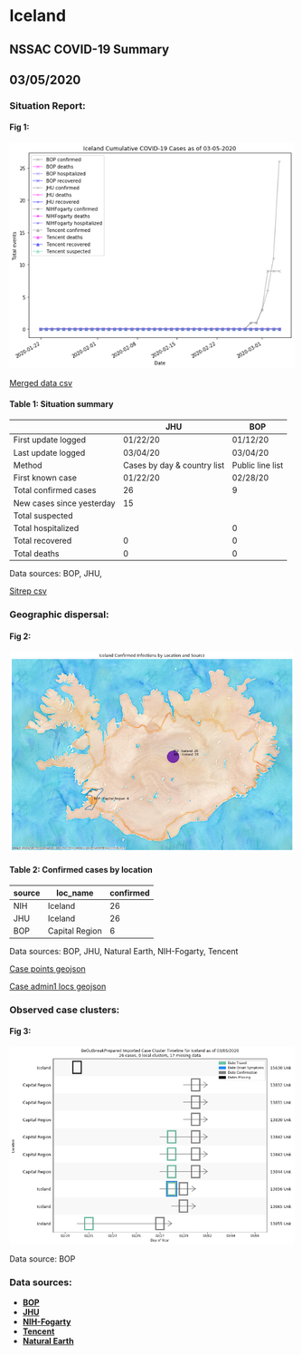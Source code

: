 # Iceland
## NSSAC COVID-19 Summary
## 03/05/2020



### Situation Report:
#### Fig 1:
![Iceland cases](../merged_histories/Iceland_merged_histories.png)

[Merged data csv](https://github.com/SchlittDataSci/SchlittDataSci.github.io/blob/master/data/tables/Iceland_merged_daily.csv)

#### Table 1: Situation summary


|                           | JHU                         | BOP              |
|---------------------------|-----------------------------|------------------|
| First update logged       | 01/22/20                    | 01/12/20         |
| Last update logged        | 03/04/20                    | 03/04/20         |
| Method                    | Cases by day & country list | Public line list |
| First known case          | 01/22/20                    | 02/28/20         |
| Total confirmed cases     | 26                          | 9                |
| New cases since yesterday | 15                          |                  |
| Total suspected           |                             |                  |
| Total hospitalized        |                             | 0                |
| Total recovered           | 0                           | 0                |
| Total deaths              | 0                           | 0                |

Data sources: BOP, JHU, 


[Sitrep csv](https://github.com/SchlittDataSci/SchlittDataSci.github.io/blob/master/data/tables/Iceland_sitrep.csv)

### Geographic dispersal:
#### Fig 2:
![Iceland mapped](../case_locs/Iceland_case_locs.png)

#### Table 2: Confirmed cases by location


| source   | loc_name       |   confirmed |
|----------|----------------|-------------|
| NIH      | Iceland        |          26 |
| JHU      | Iceland        |          26 |
| BOP      | Capital Region |           6 |

Data sources: BOP, JHU, Natural Earth, NIH-Fogarty, Tencent


[Case points geojson](https://github.com/SchlittDataSci/SchlittDataSci.github.io/blob/master/data/shapes/Iceland_case_locs.geojson)

[Case admin1 locs geojson](https://github.com/SchlittDataSci/SchlittDataSci.github.io/blob/master/data/shapes/Iceland_admin1_locs.geojson)

### Observed case clusters:
#### Fig 3:
![Iceland cases](../cluster_analysis/Iceland_imported_cases_BOP.png)



Data source: BOP


### Data sources:
* **[BOP](https://github.com/beoutbreakprepared/nCoV2019)**
* **[JHU](https://github.com/CSSEGISandData/COVID-19)** 
* **[NIH-Fogarty](https://docs.google.com/spreadsheets/d/1jS24DjSPVWa4iuxuD4OAXrE3QeI8c9BC1hSlqr-NMiU/edit#gid=1187587451)** 
* **[Tencent](https://news.qq.com/zt2020/page/feiyan.htm)**
* **[Natural Earth](https://www.naturalearthdata.com/forums/forum/natural-earth-map-data/cultural-vectors/admin-1-states-provinces-and-their-boundaries/)**

<!-- Global site tag (gtag.js) - Google Analytics -->
<script async src="https://www.googletagmanager.com/gtag/js?id=UA-158816269-1"></script>
<script>
  window.dataLayer = window.dataLayer || [];
  function gtag(){dataLayer.push(arguments);}
  gtag('js', new Date());

  gtag('config', 'UA-158816269-1');
</script>